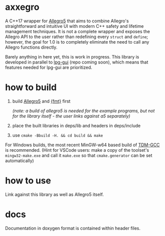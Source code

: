 # axxegro

A C++17 wrapper for [Allegro5](https://github.com/liballeg/allegro5) that aims to combine
Allegro's straightforward and intuitive UI with modern C++ safety and lifetime management
techniques. It is not a complete wrapper and exposes the Allegro API to the user rather
than redefining every `struct` and `define`; however, the goal for 1.0 is to completely 
eliminate the need to call any Allegro functions directly.

Barely anything in here yet, this is work in progress. This library is developed in
parallel to [lpg-gui](https://github.com/311Volt/lpg-gui) (repo coming soon), which means
that features needed for lpg-gui are prioritized.

# how to build
1. build [Allegro5](https://github.com/liballeg/allegro5) and [{fmt}](https://github.com/fmtlib/fmt) first 

     *(note: a build of allegro5 is needed for the example programs, but not for the library itself - the user links against a5 separately)*

2. place the built libraries in deps/lib and headers in deps/include

3. use `cmake -Bbuild -H. && cd build && make`

For Windows builds, the most recent MinGW-w64 based build of [TDM-GCC](https://jmeubank.github.io/tdm-gcc/download/) is recommended. (Hint for VSCode users: make a copy of the toolset's `mingw32-make.exe` and call it `make.exe` so that `cmake.generator` can be set automatically)

# how to use
Link against this library as well as Allegro5 itself.

# docs
Documentation in doxygen format is contained within header files.